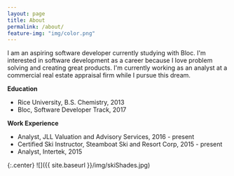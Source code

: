 ```yaml
---
layout: page
title: About
permalink: /about/
feature-img: "img/color.png"
---
```


I am an aspiring software developer currently studying with Bloc. I'm interested in software development as a career because I love problem solving and creating great products. I'm currently working as an analyst at a commercial real estate appraisal firm while I pursue this dream.

**Education**

* Rice University, B.S. Chemistry, 2013
* Bloc, Software Developer Track, 2017

**Work Experience**

* Analyst, JLL Valuation and Advisory Services, 2016 - present
* Certified Ski Instructor, Steamboat Ski and Resort Corp, 2015 - present
* Analyst, Intertek, 2015

{:.center}
![]({{ site.baseurl }}/img/skiShades.jpg)